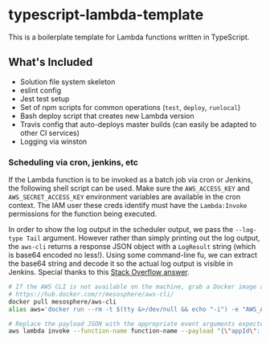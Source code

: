 # typescript-lambda-template

This is a boilerplate template for Lambda functions written in TypeScript.

## What's Included

- Solution file system skeleton
- eslint config
- Jest test setup
- Set of npm scripts for common operations (`test`, `deploy`, `runlocal`)
- Bash deploy script that creates new Lambda version
- Travis config that auto-deploys master builds (can easily be adapted to other CI services)
- Logging via winston

### Scheduling via cron, jenkins, etc

If the Lambda function is to be invoked as a batch job via cron or Jenkins, the following shell script can be used. Make sure the `AWS_ACCESS_KEY` and `AWS_SECRET_ACCESS_KEY` environment variables are available in the cron context. The IAM user these creds identify must have the `Lambda:Invoke` permissions for the function being executed.

In order to show the log output in the scheduler output, we pass the `--log-type Tail` argument. However rather than simply printing out the log output, the `aws-cli` returns a response JSON object with a `LogResult` string (which is base64 encoded no less!). Using some command-line fu, we can extract the base64 string and decode it so the actual log output is visible in Jenkins. Special thanks to this [Stack Overflow answer](https://stackoverflow.com/questions/36073695/how-to-retrieve-single-value-with-grep-from-json/36075904#36075904).

```sh
# If the AWS CLI is not available on the machine, grab a Docker image and alias the "aws" command.
# https://hub.docker.com/r/mesosphere/aws-cli/
docker pull mesosphere/aws-cli
alias aws='docker run --rm -t $(tty &>/dev/null && echo "-i") -e "AWS_ACCESS_KEY_ID=${AWS_ACCESS_KEY_ID}" -e "AWS_SECRET_ACCESS_KEY=${AWS_SECRET_ACCESS_KEY}" -e "AWS_DEFAULT_REGION=us-east-1" -v "$(pwd):/project" mesosphere/aws-cli'

# Replace the payload JSON with the appropriate event arguments expected by the Lambda function.
aws lambda invoke --function-name function-name --payload "{\"appId\": \"${APP_ID}\"}" --log-type Tail foo.txt | grep -o '"LogResult": "[^"]*' | grep -o '[^"]*$' | base64 --decode
```
